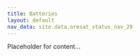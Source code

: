 ```yaml
---
title: Batteries
layout: default
nav_data: site.data.oresat_status_nav_29
---
```



Placeholder for content...
